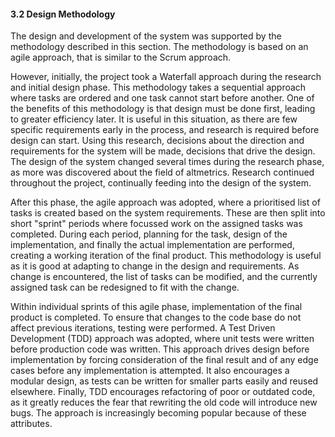 #### 3.2 Design Methodology

The design and development of the system was supported by the methodology described in this section. The methodology is based on an agile approach, that is similar to the Scrum approach.

However, initially, the project took a Waterfall approach during the research and initial design phase. This methodology takes a sequential approach where tasks are ordered and one task cannot start before another. One of the benefits of this methodology is that design must be done first, leading to greater efficiency later. It is useful in this situation, as there are few specific requirements early in the process, and research is required before design can start. Using this research, decisions about the direction and requirements for the system will be made, decisions that drive the design. The design of the system changed several times during the research phase, as more was discovered about the field of altmetrics. Research continued throughout the project, continually feeding into the design of the system.

After this phase, the agile approach was adopted, where a prioritised list of tasks is created based on the system requirements. These are then split into short "sprint" periods where focussed work on the assigned tasks was completed. During each period, planning for the task, design of the implementation, and finally the actual implementation are performed, creating a working iteration of the final product. This methodology is useful as it is good at adapting to change in the design and requirements. As change is encountered, the list of tasks can be modified, and the currently assigned task can be redesigned to fit with the change.

Within individual sprints of this agile phase, implementation of the final product is completed. To ensure that changes to the code base do not affect previous iterations, testing were performed. A Test Driven Development (TDD) approach was adopted, where unit tests were written before production code was written. This approach drives design before implementation by forcing consideration of the final result and of any edge cases before any implementation is attempted. It also encourages a modular design, as tests can be written for smaller parts easily and reused elsewhere. Finally, TDD encourages refactoring of poor or outdated code, as it greatly reduces the fear that rewriting the old code will introduce new bugs. The approach is increasingly becoming popular because of these attributes.